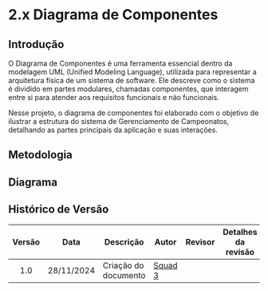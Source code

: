 # 2.x Diagrama de Componentes

## Introdução

O Diagrama de Componentes é uma ferramenta essencial dentro da modelagem UML (Unified Modeling Language), utilizada para representar a arquitetura física de um sistema de software. Ele descreve como o sistema é dividido em partes modulares, chamadas componentes, que interagem entre si para atender aos requisitos funcionais e não funcionais.

Nesse projeto, o diagrama de componentes foi elaborado com o objetivo de ilustrar a estrutura do sistema de Gerenciamento de Campeonatos, detalhando as partes principais da aplicação e suas interações. 

## Metodologia

## Diagrama



## Histórico de Versão

|Versão|Data|Descrição|Autor|Revisor| Detalhes da revisão |
|:----:|----|---------|-----|:-------:|-----| 
| 1.0 | 28/11/2024 | Criação do documento | [Squad 3](../../SubGrupo/squad3.md)|  | |
